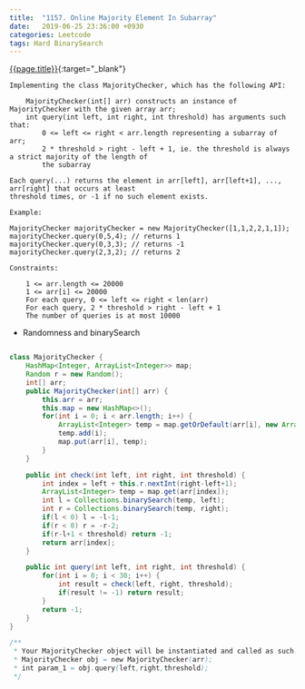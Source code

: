 ```yaml
---
title:  "1157. Online Majority Element In Subarray"
date:   2019-06-25 23:36:00 +0930
categories: Leetcode
tags: Hard BinarySearch
---
```


[{{page.title}}](https://leetcode.com/problems/online-majority-element-in-subarray/){:target="_blank"}

    Implementing the class MajorityChecker, which has the following API:

        MajorityChecker(int[] arr) constructs an instance of MajorityChecker with the given array arr;
        int query(int left, int right, int threshold) has arguments such that:
            0 <= left <= right < arr.length representing a subarray of arr;
            2 * threshold > right - left + 1, ie. the threshold is always a strict majority of the length of
            the subarray

    Each query(...) returns the element in arr[left], arr[left+1], ..., arr[right] that occurs at least
    threshold times, or -1 if no such element exists.

    Example:

    MajorityChecker majorityChecker = new MajorityChecker([1,1,2,2,1,1]);
    majorityChecker.query(0,5,4); // returns 1
    majorityChecker.query(0,3,3); // returns -1
    majorityChecker.query(2,3,2); // returns 2

    Constraints:

        1 <= arr.length <= 20000
        1 <= arr[i] <= 20000
        For each query, 0 <= left <= right < len(arr)
        For each query, 2 * threshold > right - left + 1
        The number of queries is at most 10000


* Randomness and binarySearch

```java

class MajorityChecker {
    HashMap<Integer, ArrayList<Integer>> map;
    Random r = new Random();
    int[] arr;
    public MajorityChecker(int[] arr) {
        this.arr = arr;
        this.map = new HashMap<>();
        for(int i = 0; i < arr.length; i++) {
            ArrayList<Integer> temp = map.getOrDefault(arr[i], new ArrayList<>());
            temp.add(i);
            map.put(arr[i], temp);
        }
    }

    public int check(int left, int right, int threshold) {
        int index = left + this.r.nextInt(right-left+1);
        ArrayList<Integer> temp = map.get(arr[index]);
        int l = Collections.binarySearch(temp, left);
        int r = Collections.binarySearch(temp, right);
        if(l < 0) l = -l-1;
        if(r < 0) r = -r-2;
        if(r-l+1 < threshold) return -1;
        return arr[index];
    }

    public int query(int left, int right, int threshold) {
        for(int i = 0; i < 30; i++) {
            int result = check(left, right, threshold);
            if(result != -1) return result;
        }
        return -1;
    }
}

/**
 * Your MajorityChecker object will be instantiated and called as such:
 * MajorityChecker obj = new MajorityChecker(arr);
 * int param_1 = obj.query(left,right,threshold);
 */
```
